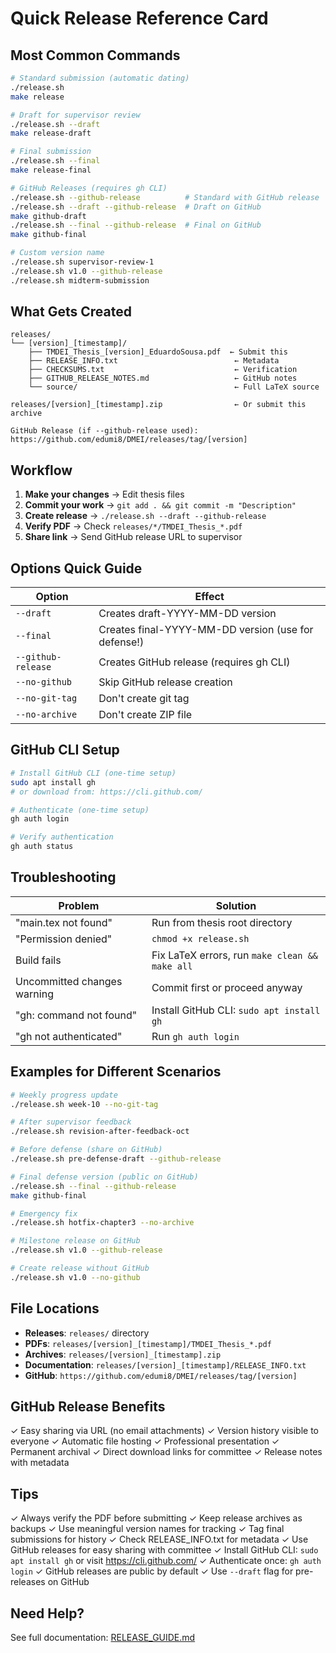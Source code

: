 # Quick Release Reference Card

## Most Common Commands

```bash
# Standard submission (automatic dating)
./release.sh
make release

# Draft for supervisor review
./release.sh --draft
make release-draft

# Final submission
./release.sh --final
make release-final

# GitHub Releases (requires gh CLI)
./release.sh --github-release          # Standard with GitHub release
./release.sh --draft --github-release  # Draft on GitHub
make github-draft
./release.sh --final --github-release  # Final on GitHub
make github-final

# Custom version name
./release.sh supervisor-review-1
./release.sh v1.0 --github-release
./release.sh midterm-submission
```

## What Gets Created

```
releases/
└── [version]_[timestamp]/
    ├── TMDEI_Thesis_[version]_EduardoSousa.pdf  ← Submit this
    ├── RELEASE_INFO.txt                          ← Metadata
    ├── CHECKSUMS.txt                             ← Verification
    ├── GITHUB_RELEASE_NOTES.md                   ← GitHub notes
    └── source/                                   ← Full LaTeX source

releases/[version]_[timestamp].zip                ← Or submit this archive

GitHub Release (if --github-release used):
https://github.com/edumi8/DMEI/releases/tag/[version]
```

## Workflow

1. **Make your changes** → Edit thesis files
2. **Commit your work** → `git add . && git commit -m "Description"`
3. **Create release** → `./release.sh --draft --github-release`
4. **Verify PDF** → Check `releases/*/TMDEI_Thesis_*.pdf`
5. **Share link** → Send GitHub release URL to supervisor

## Options Quick Guide

| Option             | Effect                                              |
|--------------------|-----------------------------------------------------|
| `--draft`          | Creates draft-YYYY-MM-DD version                    |
| `--final`          | Creates final-YYYY-MM-DD version (use for defense!) |
| `--github-release` | Creates GitHub release (requires gh CLI)            |
| `--no-github`      | Skip GitHub release creation                        |
| `--no-git-tag`     | Don't create git tag                                |
| `--no-archive`     | Don't create ZIP file                               |

## GitHub CLI Setup

```bash
# Install GitHub CLI (one-time setup)
sudo apt install gh
# or download from: https://cli.github.com/

# Authenticate (one-time setup)
gh auth login

# Verify authentication
gh auth status
```

## Troubleshooting

| Problem                     | Solution                                       |
|-----------------------------|------------------------------------------------|
| "main.tex not found"        | Run from thesis root directory                 |
| "Permission denied"         | `chmod +x release.sh`                          |
| Build fails                 | Fix LaTeX errors, run `make clean && make all` |
| Uncommitted changes warning | Commit first or proceed anyway                 |
| "gh: command not found"     | Install GitHub CLI: `sudo apt install gh`      |
| "gh not authenticated"      | Run `gh auth login`                            |

## Examples for Different Scenarios

```bash
# Weekly progress update
./release.sh week-10 --no-git-tag

# After supervisor feedback
./release.sh revision-after-feedback-oct

# Before defense (share on GitHub)
./release.sh pre-defense-draft --github-release

# Final defense version (public on GitHub)
./release.sh --final --github-release
make github-final

# Emergency fix
./release.sh hotfix-chapter3 --no-archive

# Milestone release on GitHub
./release.sh v1.0 --github-release

# Create release without GitHub
./release.sh v1.0 --no-github
```

## File Locations

- **Releases**: `releases/` directory
- **PDFs**: `releases/[version]_[timestamp]/TMDEI_Thesis_*.pdf`
- **Archives**: `releases/[version]_[timestamp].zip`
- **Documentation**: `releases/[version]_[timestamp]/RELEASE_INFO.txt`
- **GitHub**: `https://github.com/edumi8/DMEI/releases/tag/[version]`

## GitHub Release Benefits

✓ Easy sharing via URL (no email attachments)
✓ Version history visible to everyone
✓ Automatic file hosting
✓ Professional presentation
✓ Permanent archival
✓ Direct download links for committee
✓ Release notes with metadata

## Tips

✓ Always verify the PDF before submitting
✓ Keep release archives as backups
✓ Use meaningful version names for tracking
✓ Tag final submissions for history
✓ Check RELEASE_INFO.txt for metadata
✓ Use GitHub releases for easy sharing with committee
✓ Install GitHub CLI: `sudo apt install gh` or visit https://cli.github.com/
✓ Authenticate once: `gh auth login`
✓ GitHub releases are public by default
✓ Use `--draft` flag for pre-releases on GitHub

## Need Help?

See full documentation: [RELEASE_GUIDE.md](RELEASE_GUIDE.md)
